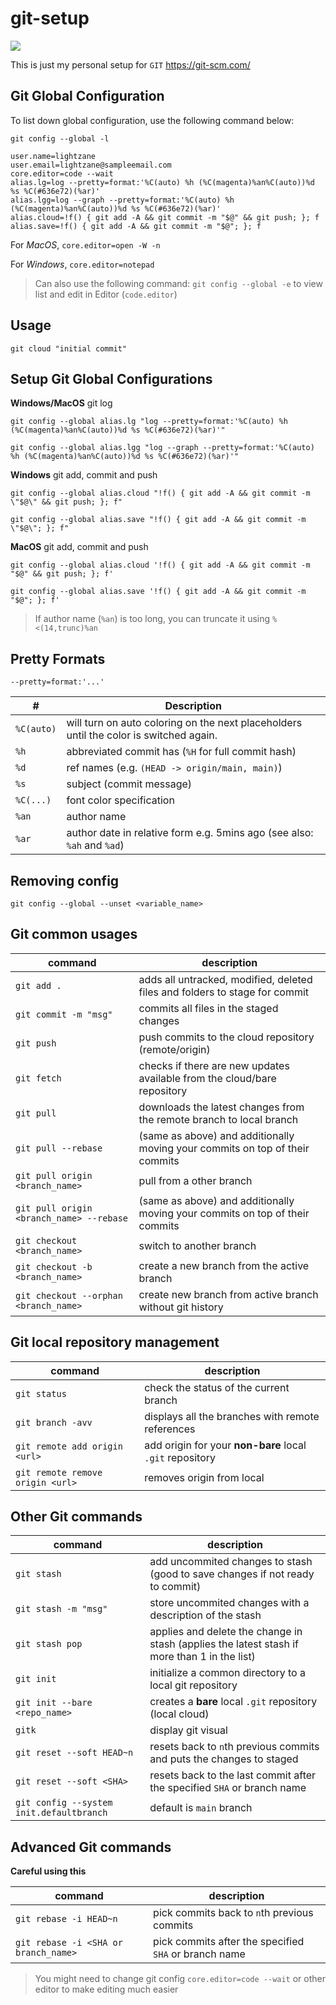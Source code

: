 # git-setup

![](https://img.shields.io/badge/git-version%202.36.0.windows.1-red)

This is just my personal setup for `GIT` https://git-scm.com/

## Git Global Configuration

To list down global configuration, use the following command below:

```
git config --global -l
```

```
user.name=lightzane
user.email=lightzane@sampleemail.com
core.editor=code --wait
alias.lg=log --pretty=format:'%C(auto) %h (%C(magenta)%an%C(auto))%d %s %C(#636e72)(%ar)'
alias.lgg=log --graph --pretty=format:'%C(auto) %h (%C(magenta)%an%C(auto))%d %s %C(#636e72)(%ar)'
alias.cloud=!f() { git add -A && git commit -m "$@" && git push; }; f
alias.save=!f() { git add -A && git commit -m "$@"; }; f
```

For _MacOS_, `core.editor=open -W -n`

For _Windows_, `core.editor=notepad`

> Can also use the following command: `git config --global -e` to view list and edit in Editor (`code.editor`)

## Usage

```
git cloud "initial commit"
```

## Setup Git Global Configurations

**Windows/MacOS** git log

```
git config --global alias.lg "log --pretty=format:'%C(auto) %h (%C(magenta)%an%C(auto))%d %s %C(#636e72)(%ar)'"
```

```
git config --global alias.lgg "log --graph --pretty=format:'%C(auto) %h (%C(magenta)%an%C(auto))%d %s %C(#636e72)(%ar)'"
```

**Windows** git add, commit and push

```
git config --global alias.cloud "!f() { git add -A && git commit -m \"$@\" && git push; }; f"
```

```
git config --global alias.save "!f() { git add -A && git commit -m \"$@\"; }; f"
```

**MacOS** git add, commit and push

```
git config --global alias.cloud '!f() { git add -A && git commit -m "$@" && git push; }; f'
```

```
git config --global alias.save '!f() { git add -A && git commit -m "$@"; }; f'
```

> If author name (`%an`) is too long, you can truncate it using `%<(14,trunc)%an`

## Pretty Formats

`--pretty=format:'...'`

| #          | Description                                                                            |
| ---------- | -------------------------------------------------------------------------------------- |
| `%C(auto)` | will turn on auto coloring on the next placeholders until the color is switched again. |
| `%h`       | abbreviated commit has (`%H` for full commit hash)                                     |
| `%d`       | ref names (e.g. `(HEAD -> origin/main, main)`)                                         |
| `%s`       | subject (commit message)                                                               |
| `%C(...)`  | font color specification                                                               |
| `%an`      | author name                                                                            |
| `%ar`      | author date in relative form e.g. 5mins ago (see also: `%ah` and `%ad`)                |

## Removing config

`git config --global --unset <variable_name>`

## Git common usages

| command                                  | description                                                                  |
| ---------------------------------------- | ---------------------------------------------------------------------------- |
| `git add .`                              | adds all untracked, modified, deleted files and folders to stage for commit  |
| `git commit -m "msg"`                    | commits all files in the staged changes                                      |
| `git push`                               | push commits to the cloud repository (remote/origin)                         |
| `git fetch`                              | checks if there are new updates available from the cloud/bare repository     |
| `git pull`                               | downloads the latest changes from the remote branch to local branch          |
| `git pull --rebase`                      | (same as above) and additionally moving your commits on top of their commits |
| `git pull origin <branch_name>`          | pull from a other branch                                                     |
| `git pull origin <branch_name> --rebase` | (same as above) and additionally moving your commits on top of their commits |
| `git checkout <branch_name>`             | switch to another branch                                                     |
| `git checkout -b <branch_name>`          | create a new branch from the active branch                                   |
| `git checkout --orphan <branch_name>`    | create new branch from active branch without git history                     |

## Git local repository management

| command                          | description                                              |
| -------------------------------- | -------------------------------------------------------- |
| `git status`                     | check the status of the current branch                   |
| `git branch -avv`                | displays all the branches with remote references         |
| `git remote add origin <url>`    | add origin for your **non-bare** local `.git` repository |
| `git remote remove origin <url>` | removes origin from local                                |

## Other Git commands

| command                                  | description                                                                                  |
| ---------------------------------------- | -------------------------------------------------------------------------------------------- |
| `git stash`                              | add uncommited changes to stash (good to save changes if not ready to commit)                |
| `git stash -m "msg"`                     | store uncommited changes with a description of the stash                                     |
| `git stash pop`                          | applies and delete the change in stash (applies the latest stash if more than 1 in the list) |
| `git init`                               | initialize a common directory to a local git repository                                      |
| `git init --bare <repo_name>`            | creates a **bare** local `.git` repository (local cloud)                                     |
| `gitk`                                   | display git visual                                                                           |
| `git reset --soft HEAD~n`                | resets back to `n`th previous commits and puts the changes to staged                         |
| `git reset --soft <SHA>`                 | resets back to the last commit after the specified `SHA` or branch name                      |
| `git config --system init.defaultbranch` | default is `main` branch                                                                     |

## Advanced Git commands

**Careful using this**

| command                              | description                                           |
| ------------------------------------ | ----------------------------------------------------- |
| `git rebase -i HEAD~n`               | pick commits back to `n`th previous commits           |
| `git rebase -i <SHA or branch_name>` | pick commits after the specified `SHA` or branch name |

> You might need to change git config `core.editor=code --wait` or other editor to make editing much easier

